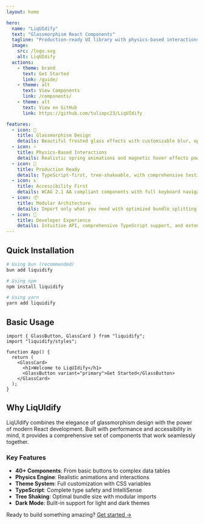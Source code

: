 ```yaml
---
layout: home

hero:
  name: "LiqUIdify"
  text: "Glassmorphism React Components"
  tagline: "Production-ready UI library with physics-based interactions and stunning glass effects"
  image:
    src: /logo.svg
    alt: LiqUIdify
  actions:
    - theme: brand
      text: Get Started
      link: /guide/
    - theme: alt
      text: View Components
      link: /components/
    - theme: alt
      text: View on GitHub
      link: https://github.com/tuliopc23/LiqUIdify

features:
  - icon: 🎨
    title: Glassmorphism Design
    details: Beautiful frosted glass effects with customizable blur, opacity, and color overlays
  - icon: ⚛️
    title: Physics-Based Interactions
    details: Realistic spring animations and magnetic hover effects powered by Framer Motion
  - icon: 🚀
    title: Production Ready
    details: TypeScript-first, tree-shakeable, with comprehensive testing and documentation
  - icon: ♿
    title: Accessibility First
    details: WCAG 2.1 AA compliant components with full keyboard navigation and screen reader support
  - icon: 📦
    title: Modular Architecture
    details: Import only what you need with optimized bundle splitting and lazy loading
  - icon: 🎯
    title: Developer Experience
    details: Intuitive API, comprehensive TypeScript support, and extensive documentation
---
```


## Quick Installation

```bash
# Using bun (recommended)
bun add liquidify

# Using npm
npm install liquidify

# Using yarn
yarn add liquidify
```

## Basic Usage

```tsx
import { GlassButton, GlassCard } from "liquidify";
import "liquidify/styles";

function App() {
  return (
    <GlassCard>
      <h1>Welcome to LiqUIdify</h1>
      <GlassButton variant="primary">Get Started</GlassButton>
    </GlassCard>
  );
}
```

## Why LiqUIdify

LiqUIdify combines the elegance of glassmorphism design with the power of modern React development. Built with performance and accessibility in mind, it provides a comprehensive set of components that work seamlessly together.

### Key Features

- **40+ Components**: From basic buttons to complex data tables
- **Physics Engine**: Realistic animations and interactions
- **Theme System**: Full customization with CSS variables
- **TypeScript**: Complete type safety and IntelliSense
- **Tree Shaking**: Optimal bundle size with modular imports
- **Dark Mode**: Built-in support for light and dark themes

Ready to build something amazing? [Get started →](/guide/)

